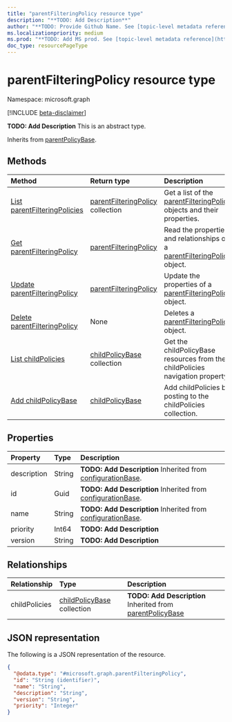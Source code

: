 ```yaml
---
title: "parentFilteringPolicy resource type"
description: "**TODO: Add Description**"
author: "**TODO: Provide Github Name. See [topic-level metadata reference](https://msgo.azurewebsites.net/add/document/guidelines/metadata.html#topic-level-metadata)**"
ms.localizationpriority: medium
ms.prod: "**TODO: Add MS prod. See [topic-level metadata reference](https://msgo.azurewebsites.net/add/document/guidelines/metadata.html#topic-level-metadata)**"
doc_type: resourcePageType
---
```


# parentFilteringPolicy resource type

Namespace: microsoft.graph

[!INCLUDE [beta-disclaimer](../../includes/beta-disclaimer.md)]

**TODO: Add Description**
This is an abstract type.


Inherits from [parentPolicyBase](../resources/parentpolicybase.md).

## Methods
|Method|Return type|Description|
|:---|:---|:---|
|[List parentFilteringPolicies](../api/parentfilteringpolicy-list.md)|[parentFilteringPolicy](../resources/parentfilteringpolicy.md) collection|Get a list of the [parentFilteringPolicy](../resources/parentfilteringpolicy.md) objects and their properties.|
|[Get parentFilteringPolicy](../api/parentfilteringpolicy-get.md)|[parentFilteringPolicy](../resources/parentfilteringpolicy.md)|Read the properties and relationships of a [parentFilteringPolicy](../resources/parentfilteringpolicy.md) object.|
|[Update parentFilteringPolicy](../api/parentfilteringpolicy-update.md)|[parentFilteringPolicy](../resources/parentfilteringpolicy.md)|Update the properties of a [parentFilteringPolicy](../resources/parentfilteringpolicy.md) object.|
|[Delete parentFilteringPolicy](../api/parentfilteringpolicy-delete.md)|None|Deletes a [parentFilteringPolicy](../resources/parentfilteringpolicy.md) object.|
|[List childPolicies](../api/parentfilteringpolicy-list-childpolicies.md)|[childPolicyBase](../resources/childpolicybase.md) collection|Get the childPolicyBase resources from the childPolicies navigation property.|
|[Add childPolicyBase](../api/parentfilteringpolicy-post-childpolicies.md)|[childPolicyBase](../resources/childpolicybase.md)|Add childPolicies by posting to the childPolicies collection.|

## Properties
|Property|Type|Description|
|:---|:---|:---|
|description|String|**TODO: Add Description** Inherited from [configurationBase](../resources/configurationbase.md).|
|id|Guid|**TODO: Add Description** Inherited from [configurationBase](../resources/configurationbase.md).|
|name|String|**TODO: Add Description** Inherited from [configurationBase](../resources/configurationbase.md).|
|priority|Int64|**TODO: Add Description**|
|version|String|**TODO: Add Description**|

## Relationships
|Relationship|Type|Description|
|:---|:---|:---|
|childPolicies|[childPolicyBase](../resources/childpolicybase.md) collection|**TODO: Add Description** Inherited from [parentPolicyBase](../resources/parentpolicybase.md)|

## JSON representation
The following is a JSON representation of the resource.
<!-- {
  "blockType": "resource",
  "keyProperty": "id",
  "@odata.type": "microsoft.graph.parentFilteringPolicy",
  "baseType": "microsoft.graph.parentPolicyBase",
  "openType": false
}
-->
``` json
{
  "@odata.type": "#microsoft.graph.parentFilteringPolicy",
  "id": "String (identifier)",
  "name": "String",
  "description": "String",
  "version": "String",
  "priority": "Integer"
}
```

